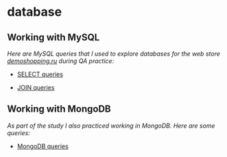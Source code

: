 # database
## **Working with MySQL** ##

_Here are MySQL queries that I used to explore databases for the web store [demoshopping.ru](https://demoshopping.ru/) during QA practice:_

- [SELECT queries](https://docs.google.com/spreadsheets/d/1d9mGr5n1QA7kDTCEba4yVL6hzjl_JTOIW9sqjdowzB0/edit?usp=sharing)

- [JOIN queries](https://docs.google.com/spreadsheets/d/1WHC76jRi1ekbyIG3w2g3Hk9n3s3xmFHEc4L0NbM7aNA/edit?usp=sharing)

## **Working with MongoDB** ##

_As part of the study I also practiced working in MongoDB. Here are some queries:_

- [MongoDB queries](https://docs.google.com/spreadsheets/d/1RneqXBtC-0-lJ6go3g9O78qq3eHlL9QUStHXCqc1hcY/edit?usp=sharing)

